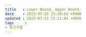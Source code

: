 ```yaml
---
title   : Lower Bound, Upper Bound
date    : 2023-07-23 23:20:53 +0900
updated : 2023-07-23 23:21:04 +0900
tags     : 
- 알고리즘
---
```


